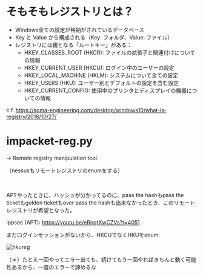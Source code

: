 # そもそもレジストリとは？

- Windows全ての設定が格納がされているデータベース
- Key と Value から構成される（Key: フォルダ、Value: ファイル）
- レジストリには親となる「ルートキー」がある：
  - HKEY_CLASSES_ROOT (HKCR): ファイルの拡張子と関連付けについての情報
  - HKEY_CURRENT_USER (HKCU): ログイン中のユーザーの設定
  - HKEY_LOCAL_MACHINE (HKLM): システムについて全ての設定
  - HKEY_USERS (HKU): ユーザー別とデフォルトの設定を含む設定
  - HKEY_CURRENT_CONFIG: 使用中のプリンタとディスプレイの機器についての情報

c.f. https://soma-engineering.com/desktop/windows10/what-is-registry/2018/10/27/


# impacket-reg.py

-> Remote registry manipulation tool.

（nessusもリモートレジストリのenumをする）

<br>

APTやったときに、ハッシュが分かってるのに、pass the hashもpass the ticketもgolden ticketもover pass the hashも出来なかったとき、このリモート
レジストリが希望となった。

ippsec (APT): https://youtu.be/eRnqtXwCZVs?t=4051

まだログインセッションがないから、HKCUでなくHKUをenum:

![hkureg](https://user-images.githubusercontent.com/85237728/159431871-09c8ad6b-70c7-4c84-bd01-b2dacfa12a5b.png)

（＊）たとえ一回やってエラー出ても、続けてもう一回やればきちんと動く可能性あるから、一度のエラーで諦めるな
